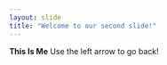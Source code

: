 ```yaml
---
layout: slide
title: "Welcome to our second slide!"
---
```

**This Is Me** 
Use the left arrow to go back!
